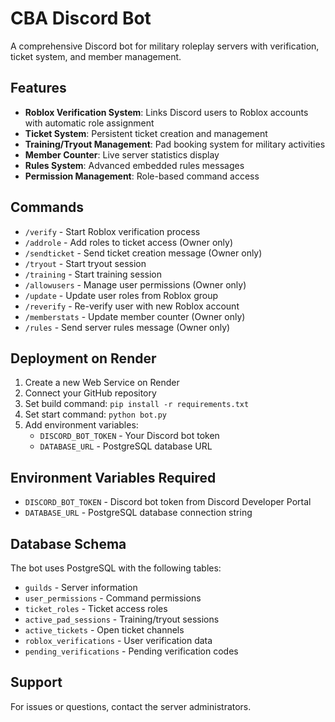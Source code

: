 # CBA Discord Bot

A comprehensive Discord bot for military roleplay servers with verification, ticket system, and member management.

## Features

- **Roblox Verification System**: Links Discord users to Roblox accounts with automatic role assignment
- **Ticket System**: Persistent ticket creation and management
- **Training/Tryout Management**: Pad booking system for military activities  
- **Member Counter**: Live server statistics display
- **Rules System**: Advanced embedded rules messages
- **Permission Management**: Role-based command access

## Commands

- `/verify` - Start Roblox verification process
- `/addrole` - Add roles to ticket access (Owner only)
- `/sendticket` - Send ticket creation message (Owner only)
- `/tryout` - Start tryout session
- `/training` - Start training session
- `/allowusers` - Manage user permissions (Owner only)
- `/update` - Update user roles from Roblox group
- `/reverify` - Re-verify user with new Roblox account
- `/memberstats` - Update member counter (Owner only)
- `/rules` - Send server rules message (Owner only)

## Deployment on Render

1. Create a new Web Service on Render
2. Connect your GitHub repository
3. Set build command: `pip install -r requirements.txt`
4. Set start command: `python bot.py`
5. Add environment variables:
   - `DISCORD_BOT_TOKEN` - Your Discord bot token
   - `DATABASE_URL` - PostgreSQL database URL

## Environment Variables Required

- `DISCORD_BOT_TOKEN` - Discord bot token from Discord Developer Portal
- `DATABASE_URL` - PostgreSQL database connection string

## Database Schema

The bot uses PostgreSQL with the following tables:
- `guilds` - Server information
- `user_permissions` - Command permissions
- `ticket_roles` - Ticket access roles
- `active_pad_sessions` - Training/tryout sessions
- `active_tickets` - Open ticket channels
- `roblox_verifications` - User verification data
- `pending_verifications` - Pending verification codes

## Support

For issues or questions, contact the server administrators.